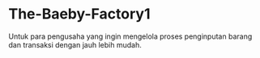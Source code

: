 # The-Baeby-Factory1
Untuk para pengusaha yang ingin mengelola proses penginputan barang dan transaksi dengan jauh lebih mudah.
